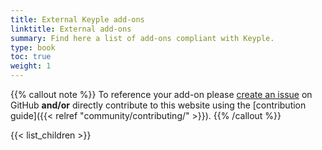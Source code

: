 ```yaml
---
title: External Keyple add-ons
linktitle: External add-ons
summary: Find here a list of add-ons compliant with Keyple.
type: book
toc: true
weight: 1
---
```


{{% callout note %}}
To reference your add-on please [create an issue](https://github.com/eclipse/keyple-website/issues) on GitHub **and/or** directly contribute to this website using the [contribution guide]({{< relref "community/contributing/" >}}).
{{% /callout %}}

{{< list_children >}}
